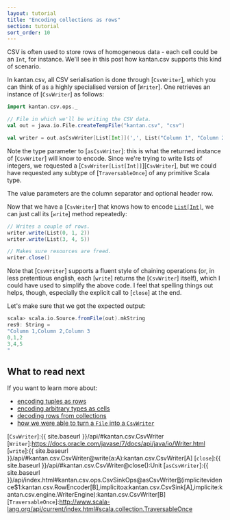 ```yaml
---
layout: tutorial
title: "Encoding collections as rows"
section: tutorial
sort_order: 10
---
```

CSV is often used to store rows of homogeneous data - each cell could be an `Int`, for instance. We'll see in this post
how kantan.csv supports this kind of scenario.

In kantan.csv, all CSV serialisation is done through [`CsvWriter`], which you can think of as a highly specialised
version of [`Writer`]. One retrieves an instance of [`CsvWriter`] as follows:

```scala
import kantan.csv.ops._

// File in which we'll be writing the CSV data.
val out = java.io.File.createTempFile("kantan.csv", "csv")

val writer = out.asCsvWriter[List[Int]](',', List("Column 1", "Column 2", "Column 3"))
```

Note the type parameter to [`asCsvWriter`]: this is what the returned instance of [`CsvWriter`] will know to encode.
Since we're trying to write lists of integers, we requested a [`CsvWriter[List[Int]]`][`CsvWriter`], but we could have
requested any subtype of [`TraversableOnce`] of any primitive Scala type.

The value parameters are the column separator and optional header row.

Now that we have a [`CsvWriter`] that knows how to encode [`List[Int]`][`List`], we can just call its [`write`] method
repeatedly:

```scala
// Writes a couple of rows.
writer.write(List(0, 1, 2))
writer.write(List(3, 4, 5))

// Makes sure resources are freed.
writer.close()
```

Note that [`CsvWriter`] supports a fluent style of chaining operations (or, in less pretentious english, each [`write`]
returns the [`CsvWriter`] itself), which I could have used to simplify the above code. I feel that spelling things out
helps, though, especially the explicit call to [`close`] at the end.

Let's make sure that we got the expected output:

```scala
scala> scala.io.Source.fromFile(out).mkString
res9: String =
"Column 1,Column 2,Column 3
0,1,2
3,4,5
"
```


## What to read next
If you want to learn more about:

* [encoding tuples as rows](tuples_as_rows.html)
* [encoding arbitrary types as cells](arbitrary_types_as_cells.html)
* [decoding rows from collections](rows_from_collections.html)
* [how we were able to turn a `File` into a `CsvWriter`](csv_sinks.html)


[`List`]:http://www.scala-lang.org/api/current/index.html#scala.collection.immutable.List
[`CsvWriter`]:{{ site.baseurl }}/api/#kantan.csv.CsvWriter
[`Writer`]:https://docs.oracle.com/javase/7/docs/api/java/io/Writer.html
[`write`]:{{ site.baseurl }}/api/#kantan.csv.CsvWriter@write(a:A):kantan.csv.CsvWriter[A]
[`close`]:{{ site.baseurl }}/api/#kantan.csv.CsvWriter@close():Unit
[`asCsvWriter`]:{{ site.baseurl }}/api/index.html#kantan.csv.ops.CsvSinkOps@asCsvWriter[B](sep:Char,header:Seq[String])(implicitevidence$1:kantan.csv.RowEncoder[B],implicitoa:kantan.csv.CsvSink[A],implicite:kantan.csv.engine.WriterEngine):kantan.csv.CsvWriter[B]
[`TraversableOnce`]:http://www.scala-lang.org/api/current/index.html#scala.collection.TraversableOnce

